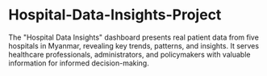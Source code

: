 # Hospital-Data-Insights-Project
The "Hospital Data Insights" dashboard presents real patient data from five hospitals in Myanmar, revealing key trends, patterns, and insights. It serves healthcare professionals, administrators, and policymakers with valuable information for informed decision-making.

